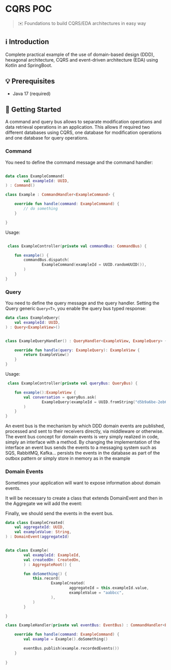 # CQRS POC

> ✉️ Foundations to build CQRS/EDA architectures in easy way

## ℹ️ Introduction
Complete practical example of the use of domain-based design (DDD), hexagonal architecture, CQRS and event-driven architecture (EDA) using Kotlin and SpringBoot.

## 💡 Prerequisites 

* Java 17 (required)

## 🚀 Getting Started

A command and query bus allows to separate modification operations and data retrieval operations in an application. This allows if required two different databases using CQRS, one database for modification operations and one database for query operations.

### Command

You need to define the command message and the command handler:

```kotlin

data class ExampleCommand(
        val exampleId: UUID,
) : Command()

class Example : CommandHandler<ExampleCommand> {

    override fun handle(command: ExampleCommand) {
        // do something
    }

}
```

Usage:

```kotlin

 class ExampleController(private val commandBus: CommandBus) {

    fun example() {
        commandBus.dispatch(
                ExampleCommand(exampleId = UUID.randomUUID()),
        )
    }
}
```

### Query

You need to define the query message and the query handler. Setting the Query generic `Query<T>`, you enable the query
bus typed response:

```kotlin
data class ExampleQuery(
    val exampleId: UUID,
) : Query<ExampleView>()


class ExampleQueryHandler() : QueryHandler<ExampleView, ExampleQuery> {

    override fun handle(query: ExampleQuery): ExampleView {
        return ExampleView()
    }
}
```

Usage:

```kotlin
 class ExampleController(private val queryBus: QueryBus) {

    fun example():ExampleView {
        val conversation = queryBus.ask(
                ExampleQuery(exampleId = UUID.fromString("d5b9a6be-2eb6-4735-a256-8eab22a4461b"))
        )
    }
}
```

An event bus is the mechanism by which DDD domain events are published, processed and sent to their receivers directly, via middleware or otherwise. The event bus concept for domain events is very simply realized in code, simply an interface with a method. By changing the implementation of the interface an event bus sends the events to a messaging system such as SQS, RabbitMQ, Kafka... persists the events in the database as part of the outbox pattern or simply store in memory as in the example

### Domain Events

Sometimes your application will want to expose information about domain events. 

It will be necessary to create a class that extends DomainEvent and then in the Aggregate we will add the event:

Finally, we should send the events in the event bus.

```kotlin
data class ExampleCreated(
    val aggregateId: UUID,
    val exampleValue: String,
) : DomainEvent(aggregateId)


data class Example(
        val exampleId: ExampleId,
        val createdOn: CreatedOn,
        ) : AggregateRoot() {

        fun doSomething() {
            this.record(
                    ExampleCreated(
                            aggregateId = this.exampleId.value,
                            exampleValue = "aabbcc",
                    ),
            )
        }

}

class ExampleHandler(private val eventBus: EventBus) : CommandHandler<ExampleCommand> {

    override fun handle(command: ExampleCommand) {
        val example = Example().doSomething()

        eventBus.publish(example.recordedEvents())
    }
    
}
```
